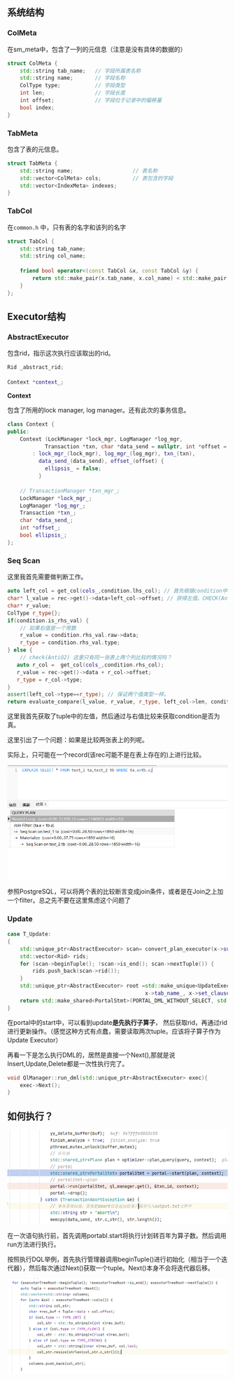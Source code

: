 ## 系统结构

### ColMeta

在sm_meta中，包含了一列的元信息（注意是没有具体的数据的）

```C++
struct ColMeta {
    std::string tab_name;   // 字段所属表名称
    std::string name;       // 字段名称
    ColType type;           // 字段类型
    int len;                // 字段长度
    int offset;             // 字段位于记录中的偏移量
    bool index;     
}
```

### TabMeta

包含了表的元信息。

```C++
struct TabMeta {
    std::string name;                   // 表名称
    std::vector<ColMeta> cols;          // 表包含的字段
    std::vector<IndexMeta> indexes; 
}
```

### TabCol

在`common.h` 中，只有表的名字和该列的名字

```C++
struct TabCol {
    std::string tab_name;
    std::string col_name;

    friend bool operator<(const TabCol &x, const TabCol &y) {
        return std::make_pair(x.tab_name, x.col_name) < std::make_pair(y.tab_name, y.col_name);
    }
};
```

## Executor结构

### AbstractExecutor

包含rid，指示这次执行应该取出的rid。



```C++
Rid _abstract_rid;

Context *context_;
```

**Context**

包含了所用的lock manager, log manager。还有此次的事务信息。

```C++
class Context {
public:
    Context (LockManager *lock_mgr, LogManager *log_mgr, 
            Transaction *txn, char *data_send = nullptr, int *offset = &const_offset)
        : lock_mgr_(lock_mgr), log_mgr_(log_mgr), txn_(txn),
          data_send_(data_send), offset_(offset) {
            ellipsis_ = false;
          }

    // TransactionManager *txn_mgr_;
    LockManager *lock_mgr_;
    LogManager *log_mgr_;
    Transaction *txn_;
    char *data_send_;
    int *offset_;
    bool ellipsis_;
};
```

### Seq Scan

这里我首先需要做判断工作。

```C++
auto left_col = get_col(cols_,condition.lhs_col); // 首先根据condition中，左侧列的名字，来获取该列的数据
char* l_value = rec->get()->data+left_col->offset; // 获得左值。CHECK(AntiO2) 这里左值一定是常量吗？有没有可能两边都是常数。
char* r_value;
ColType r_type{};
if(condition.is_rhs_val) {
    // 如果右值是一个常数
    r_value = condition.rhs_val.raw->data;
    r_type = condition.rhs_val.type;
} else {
    // check(AntiO2) 这里只有同一张表上两个列比较的情况吗？
   auto r_col =  get_col(cols_,condition.rhs_col);
   r_value = rec->get()->data + r_col->offset;
   r_type = r_col->type;
}
assert(left_col->type==r_type); // 保证两个值类型一样。
return evaluate_compare(l_value, r_value, r_type, left_col->len, condition.op); 
```

这里我首先获取了tuple中的左值，然后通过与右值比较来获取condition是否为真。

这里引出了一个问题：如果是比较两张表上的列呢。

实际上，只可能在一个record(该rec可能不是在表上存在的)上进行比较。

![image-20230714224109962](./Executor.assets/image-20230714224109962.png)

参照PostgreSQL，可以将两个表的比较断言变成join条件，或者是在Join之上加一个filter。总之先不要在这里焦虑这个问题了

### Update

```C++
case T_Update:
{
    std::unique_ptr<AbstractExecutor> scan= convert_plan_executor(x->subplan_, context);
    std::vector<Rid> rids;
    for (scan->beginTuple(); !scan->is_end(); scan->nextTuple()) {
        rids.push_back(scan->rid());
    }
    std::unique_ptr<AbstractExecutor> root =std::make_unique<UpdateExecutor>(sm_manager_, 
                                            x->tab_name_, x->set_clauses_, x->conds_, rids, context);
    return std::make_shared<PortalStmt>(PORTAL_DML_WITHOUT_SELECT, std::vector<TabCol>(), std::move(root), plan);
}


```

在portal中的start中，可以看到update**是先执行子算子**， 然后获取rid，再通过rid进行更新操作。（感觉这种方式有点蠢，需要读取两次tuple。应该将子算子作为Update Executor）



再看一下是怎么执行DML的，居然是直接一个Next(),那就是说Insert,Update,Delete都是一次性执行完了。

```C++
void QlManager::run_dml(std::unique_ptr<AbstractExecutor> exec){
    exec->Next();
}
```

## 如何执行？

![image-20230715171705187](./Executor.assets/image-20230715171705187.png)

在一次语句执行前，首先调用portabl.start将执行计划转百年为算子数。然后调用run方法进行执行。

按照执行DQL举例，首先执行管理器调用beginTuple()进行初始化（相当于一个迭代器），然后每次通过Next()获取一个tuple。Next()本身不会将迭代器后移。

![image-20230715171940456](./Executor.assets/image-20230715171940456.png)

